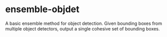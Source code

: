 # ensemble-objdet
A basic ensemble method for object detection. Given bounding boxes from multiple object detectors, output a single cohesive set of bounding boxes.
